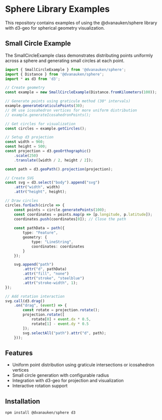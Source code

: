 # Sphere Library Examples

This repository contains examples of using the @dvanauken/sphere library with d3-geo for spherical geometry visualization.

## Small Circle Example

The SmallCircleExample class demonstrates distributing points uniformly across a sphere and generating small circles at each point.

```typescript
import { SmallCircleExample } from '@dvanauken/sphere';
import { Distance } from '@dvanauken/sphere';
import * as d3 from 'd3';

// Create geometry 
const example = new SmallCircleExample(Distance.fromKilometers(100));

// Generate points using graticule method (30° intervals)
example.generateGraticulePoints(30);
// OR use icosahedron vertices for more uniform distribution
// example.generateIcosahedronPoints();

// Get circles for visualization
const circles = example.getCircles();

// Setup d3 projection
const width = 960;
const height = 500;
const projection = d3.geoOrthographic()
    .scale(250)
    .translate([width / 2, height / 2]);

const path = d3.geoPath().projection(projection);

// Create SVG
const svg = d3.select("body").append("svg")
    .attr("width", width)
    .attr("height", height);

// Draw circles
circles.forEach(circle => {
    const points = circle.generatePoints(100);
    const coordinates = points.map(p => [p.longitude, p.latitude]);
    coordinates.push(coordinates[0]); // Close the path
    
    const pathData = path({
        type: "Feature",
        geometry: {
            type: "LineString",
            coordinates: coordinates
        }
    });

    svg.append("path")
        .attr("d", pathData)
        .attr("fill", "none")
        .attr("stroke", "steelblue")
        .attr("stroke-width", 1);
});

// Add rotation interaction
svg.call(d3.drag()
    .on("drag", (event) => {
        const rotate = projection.rotate();
        projection.rotate([
            rotate[0] + event.dx * 0.5,
            rotate[1] - event.dy * 0.5
        ]);
        svg.selectAll("path").attr("d", path);
    }));
```

## Features

- Uniform point distribution using graticule intersections or icosahedron vertices
- Small circle generation with configurable radius
- Integration with d3-geo for projection and visualization
- Interactive rotation support

## Installation

```bash
npm install @dvanauken/sphere d3
```